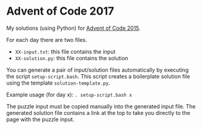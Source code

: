 # Advent of Code 2017
My solutions (using Python) for [Advent of Code 2015](https://adventofcode.com/2015).

For each day there are two files. 
* `XX-input.txt`: this file contains the input 
* `XX-solution.py`: this file contains the solution

You can generate a pair of input/solution files 
automatically by executing the script `setup-script.bash`. This script creates a boilerplate solution file using the template `solution-template.py`.

Example usage (for day x): `. setup-script.bash x` 

The puzzle input must be copied manually into the generated input file. The generated solution file contains a link at the top to take you directly to the page with the puzzle input.